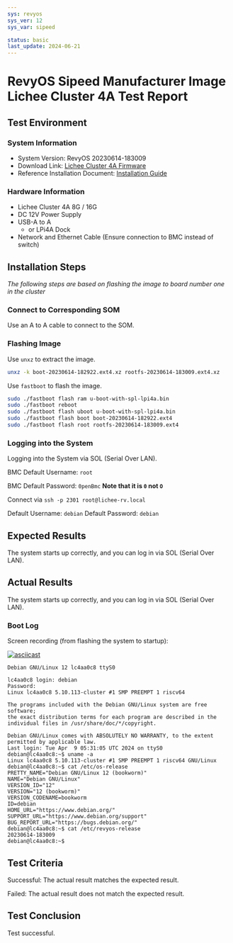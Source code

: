 ```yaml
---
sys: revyos
sys_ver: 12
sys_var: sipeed

status: basic
last_update: 2024-06-21
---
```


# RevyOS Sipeed Manufacturer Image Lichee Cluster 4A Test Report

## Test Environment

### System Information

- System Version: RevyOS 20230614-183009
- Download Link: [Lichee Cluster 4A Firmware](https://dl.sipeed.com/shareURL/LICHEE/LicheeCluster4A/04_Firmware/lpi4a/bin)
- Reference Installation Document: [Installation Guide](https://wiki.sipeed.com/hardware/zh/lichee/th1520/lc4a/lc4a.html)

### Hardware Information

- Lichee Cluster 4A 8G / 16G
- DC 12V Power Supply
- USB-A to A
    - or LPi4A Dock
- Network and Ethernet Cable (Ensure connection to BMC instead of switch)

## Installation Steps

*The following steps are based on flashing the image to board number one in the cluster*

### Connect to Corresponding SOM

Use an A to A cable to connect to the SOM.

### Flashing Image

Use `unxz` to extract the image.

```bash
unxz -k boot-20230614-182922.ext4.xz rootfs-20230614-183009.ext4.xz
```

Use `fastboot` to flash the image.
```bash
sudo ./fastboot flash ram u-boot-with-spl-lpi4a.bin
sudo ./fastboot reboot
sudo ./fastboot flash uboot u-boot-with-spl-lpi4a.bin
sudo ./fastboot flash boot boot-20230614-182922.ext4
sudo ./fastboot flash root rootfs-20230614-183009.ext4
```

### Logging into the System

Logging into the System via SOL (Serial Over LAN).

BMC Default Username: `root`

BMC Default Password: `0penBmc` **Note that it is `0` not `O`**

Connect via `ssh -p 2301 root@lichee-rv.local`

Default Username: `debian`
Default Password: `debian`

## Expected Results

The system starts up correctly, and you can log in via SOL (Serial Over LAN).

## Actual Results

The system starts up correctly, and you can log in via SOL (Serial Over LAN).

### Boot Log

Screen recording (from flashing the system to startup):

[![asciicast](https://asciinema.org/a/KwCIHjcPOuepxFiwUGhh7sLuh.svg)](https://asciinema.org/a/KwCIHjcPOuepxFiwUGhh7sLuh)

```log
Debian GNU/Linux 12 lc4aa0c8 ttyS0

lc4aa0c8 login: debian
Password: 
Linux lc4aa0c8 5.10.113-cluster #1 SMP PREEMPT 1 riscv64

The programs included with the Debian GNU/Linux system are free software;
the exact distribution terms for each program are described in the
individual files in /usr/share/doc/*/copyright.

Debian GNU/Linux comes with ABSOLUTELY NO WARRANTY, to the extent
permitted by applicable law.
Last login: Tue Apr  9 05:31:05 UTC 2024 on ttyS0
debian@lc4aa0c8:~$ uname -a
Linux lc4aa0c8 5.10.113-cluster #1 SMP PREEMPT 1 riscv64 GNU/Linux
debian@lc4aa0c8:~$ cat /etc/os-release 
PRETTY_NAME="Debian GNU/Linux 12 (bookworm)"
NAME="Debian GNU/Linux"
VERSION_ID="12"
VERSION="12 (bookworm)"
VERSION_CODENAME=bookworm
ID=debian
HOME_URL="https://www.debian.org/"
SUPPORT_URL="https://www.debian.org/support"
BUG_REPORT_URL="https://bugs.debian.org/"
debian@lc4aa0c8:~$ cat /etc/revyos-release 
20230614-183009
debian@lc4aa0c8:~$ 

```

## Test Criteria

Successful: The actual result matches the expected result.

Failed: The actual result does not match the expected result.

## Test Conclusion

Test successful.
